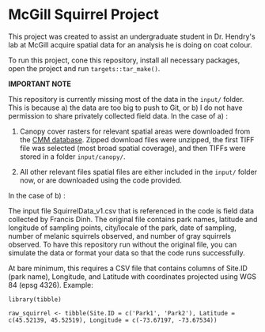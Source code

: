 # McGill Squirrel Project 

This project was created to assist an undergraduate student in Dr. Hendry's lab at McGill acquire spatial data for an analysis he is doing on coat colour. 

To run this project, cone this repository, install all necessary packages, open the project and run `targets::tar_make()`. 

**IMPORTANT NOTE**

This repository is currently missing most of the data in the `input/` folder. This is because a) the data are too big to push to Git, or b) I do not have permission to share privately collected field data. In the case of a) :

1. Canopy cover rasters for relevant spatial areas were downloaded from the [CMM database]([https://observatoire.cmm.qc.ca/produits/donnees-georeferencees/#orthophotographies](https://observatoire.cmm.qc.ca/produits/donnees-georeferencees/#indice_canopee)https://observatoire.cmm.qc.ca/produits/donnees-georeferencees/#indice_canopee). Zipped download files were unzipped, the first TIFF file was selected (most broad spatial coverage), and then TIFFs were stored in a folder `input/canopy/`.

2. All other relevant files spatial files are either included in the `input/` folder now, or are downloaded using the code provided.

In the case of b) : 

The input file SquirrelData_v1.csv that is referenced in the code is field data collected by Francis Dinh. The original file contains park names, latitude and longitude of sampling points, city/locale of the park, date of sampling, number of melanic squirrels observed, and number of gray squirrels observed. To have this repository run without the original file, you can simulate the data or format your data so that the code runs successfully. 

At bare minimum, this requires a CSV file that contains columns of Site.ID (park name), Longitude, and Latitude with coordinates projected using WGS 84 (epsg 4326). Example: 

```{r}
library(tibble)

raw_squirrel <- tibble(Site.ID = c('Park1', 'Park2'), Latitude = c(45.52139, 45.52519), Longitude = c(-73.67197, -73.67534))
```
